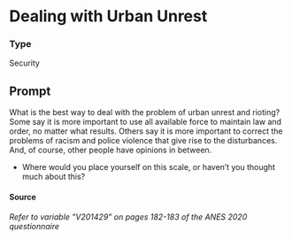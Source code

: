 # Dealing with Urban Unrest

### Type
Security

## Prompt
What is the best way to deal with the problem of urban unrest and rioting?
Some say it is more important to use all available force to maintain law and order, no matter what results.
Others say it is more important to correct the problems of racism and police violence that give rise to the disturbances. And, of
course, other people have opinions in between.
- Where would you place yourself on this scale, or haven’t you thought much about this?

#### Source
###### *Refer to variable "V201429" on pages 182-183 of the ANES 2020 questionnaire*
